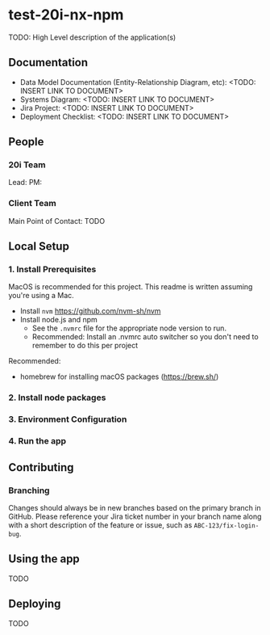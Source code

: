 # test-20i-nx-npm

TODO: High Level description of the application(s)

## Documentation

- Data Model Documentation (Entity-Relationship Diagram, etc): <TODO: INSERT LINK TO DOCUMENT>
- Systems Diagram: <TODO: INSERT LINK TO DOCUMENT>
- Jira Project: <TODO: INSERT LINK TO DOCUMENT>
- Deployment Checklist: <TODO: INSERT LINK TO DOCUMENT>

## People

### 20i Team

Lead: <TODO>
PM: <TODO>

### Client Team

Main Point of Contact: TODO

## Local Setup

### 1. Install Prerequisites

MacOS is recommended for this project. This readme is written assuming you're using a Mac.

- Install `nvm` https://github.com/nvm-sh/nvm
- Install node.js and npm
  - See the `.nvmrc` file for the appropriate node version to run.
  - Recommended: Install an .nvmrc auto switcher so you don't need to remember to do this per project

<!-- todo: expand this section to match your project -->

Recommended:

- homebrew for installing macOS packages (https://brew.sh/)

### 2. Install node packages

<!-- e.g.:
```shell
yarn install
```
-->

### 3. Environment Configuration

<!-- e.g. Copy the `.env.example` file to `.env` -->

### 4. Run the app

<!-- e.g. run `yarn dev` -->

## Contributing

### Branching

Changes should always be in new branches based on the primary branch in GitHub. Please reference your Jira ticket number in your branch name along with a short description of the feature or issue, such as `ABC-123/fix-login-bug`.

## Using the app

TODO

## Deploying

TODO
